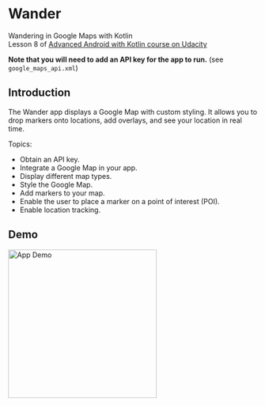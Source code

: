 # Wander

Wandering in Google Maps with Kotlin  
Lesson 8 of [Advanced Android with Kotlin course on Udacity](https://classroom.udacity.com/courses/ud940)

__Note that you will need to add an API key for the app to run.__ (see `google_maps_api.xml`)

## Introduction

The Wander app displays a Google Map with custom styling. It allows you to drop markers onto locations, add overlays, and see your location in real time.

Topics:

* Obtain an API key.
* Integrate a Google Map in your app.
* Display different map types.
* Style the Google Map.
* Add markers to your map.
* Enable the user to place a marker on a point of interest (POI).
* Enable location tracking.

## Demo

<img src="screenshots/app-demo.gif" alt="App Demo" width="300"/>